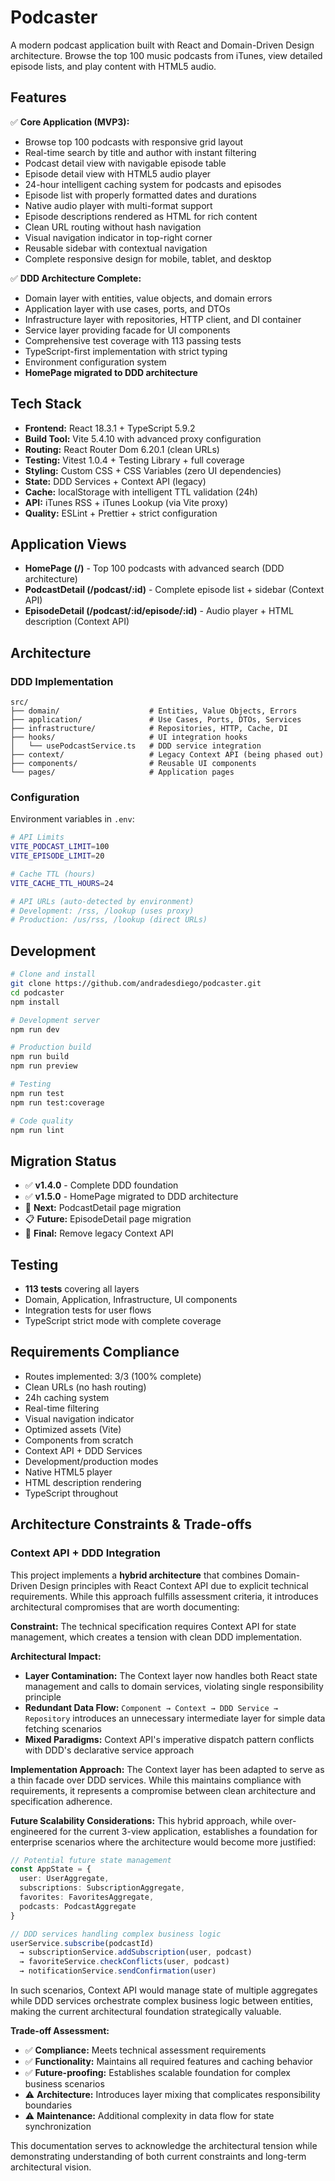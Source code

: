 # Podcaster

A modern podcast application built with React and Domain-Driven Design architecture. Browse the top 100 music podcasts from iTunes, view detailed episode lists, and play content with HTML5 audio.

## Features

✅ **Core Application (MVP3):**

- Browse top 100 podcasts with responsive grid layout
- Real-time search by title and author with instant filtering
- Podcast detail view with navigable episode table
- Episode detail view with HTML5 audio player
- 24-hour intelligent caching system for podcasts and episodes
- Episode list with properly formatted dates and durations
- Native audio player with multi-format support
- Episode descriptions rendered as HTML for rich content
- Clean URL routing without hash navigation
- Visual navigation indicator in top-right corner
- Reusable sidebar with contextual navigation
- Complete responsive design for mobile, tablet, and desktop

✅ **DDD Architecture Complete:**

- Domain layer with entities, value objects, and domain errors
- Application layer with use cases, ports, and DTOs
- Infrastructure layer with repositories, HTTP client, and DI container
- Service layer providing facade for UI components
- Comprehensive test coverage with 113 passing tests
- TypeScript-first implementation with strict typing
- Environment configuration system
- **HomePage migrated to DDD architecture**

## Tech Stack

- **Frontend:** React 18.3.1 + TypeScript 5.9.2
- **Build Tool:** Vite 5.4.10 with advanced proxy configuration
- **Routing:** React Router Dom 6.20.1 (clean URLs)
- **Testing:** Vitest 1.0.4 + Testing Library + full coverage
- **Styling:** Custom CSS + CSS Variables (zero UI dependencies)
- **State:** DDD Services + Context API (legacy)
- **Cache:** localStorage with intelligent TTL validation (24h)
- **API:** iTunes RSS + iTunes Lookup (via Vite proxy)
- **Quality:** ESLint + Prettier + strict configuration

## Application Views

- **HomePage (/)** - Top 100 podcasts with advanced search (DDD architecture)
- **PodcastDetail (/podcast/:id)** - Complete episode list + sidebar (Context API)
- **EpisodeDetail (/podcast/:id/episode/:id)** - Audio player + HTML description (Context API)

## Architecture

### DDD Implementation

```
src/
├── domain/                    # Entities, Value Objects, Errors
├── application/               # Use Cases, Ports, DTOs, Services
├── infrastructure/            # Repositories, HTTP, Cache, DI
├── hooks/                     # UI integration hooks
│   └── usePodcastService.ts   # DDD service integration
├── context/                   # Legacy Context API (being phased out)
├── components/                # Reusable UI components
└── pages/                     # Application pages
```

### Configuration

Environment variables in `.env`:

```bash
# API Limits
VITE_PODCAST_LIMIT=100
VITE_EPISODE_LIMIT=20

# Cache TTL (hours)
VITE_CACHE_TTL_HOURS=24

# API URLs (auto-detected by environment)
# Development: /rss, /lookup (uses proxy)
# Production: /us/rss, /lookup (direct URLs)
```

## Development

```bash
# Clone and install
git clone https://github.com/andradesdiego/podcaster.git
cd podcaster
npm install

# Development server
npm run dev

# Production build
npm run build
npm run preview

# Testing
npm run test
npm run test:coverage

# Code quality
npm run lint
```

## Migration Status

- ✅ **v1.4.0** - Complete DDD foundation
- ✅ **v1.5.0** - HomePage migrated to DDD architecture
- 🚧 **Next:** PodcastDetail page migration
- 📋 **Future:** EpisodeDetail page migration
- 🧹 **Final:** Remove legacy Context API

## Testing

- **113 tests** covering all layers
- Domain, Application, Infrastructure, UI components
- Integration tests for user flows
- TypeScript strict mode with complete coverage

## Requirements Compliance

- Routes implemented: 3/3 (100% complete)
- Clean URLs (no hash routing)
- 24h caching system
- Real-time filtering
- Visual navigation indicator
- Optimized assets (Vite)
- Components from scratch
- Context API + DDD Services
- Development/production modes
- Native HTML5 player
- HTML description rendering
- TypeScript throughout

## Architecture Constraints & Trade-offs

### Context API + DDD Integration

This project implements a **hybrid architecture** that combines Domain-Driven Design principles with React Context API due to explicit technical requirements. While this approach fulfills assessment criteria, it introduces architectural compromises that are worth documenting:

**Constraint:** The technical specification requires Context API for state management, which creates a tension with clean DDD implementation.

**Architectural Impact:**

- **Layer Contamination:** The Context layer now handles both React state management and calls to domain services, violating single responsibility principle
- **Redundant Data Flow:** `Component → Context → DDD Service → Repository` introduces an unnecessary intermediate layer for simple data fetching scenarios
- **Mixed Paradigms:** Context API's imperative dispatch pattern conflicts with DDD's declarative service approach

**Implementation Approach:**
The Context layer has been adapted to serve as a thin facade over DDD services. While this maintains compliance with requirements, it represents a compromise between clean architecture and specification adherence.

**Future Scalability Considerations:**
This hybrid approach, while over-engineered for the current 3-view application, establishes a foundation for enterprise scenarios where the architecture would become more justified:

```typescript
// Potential future state management
const AppState = {
  user: UserAggregate,
  subscriptions: SubscriptionAggregate,
  favorites: FavoritesAggregate,
  podcasts: PodcastAggregate
}

// DDD services handling complex business logic
userService.subscribe(podcastId)
  → subscriptionService.addSubscription(user, podcast)
  → favoriteService.checkConflicts(user, podcast)
  → notificationService.sendConfirmation(user)
```

In such scenarios, Context API would manage state of multiple aggregates while DDD services orchestrate complex business logic between entities, making the current architectural foundation strategically valuable.

**Trade-off Assessment:**

- ✅ **Compliance:** Meets technical assessment requirements
- ✅ **Functionality:** Maintains all required features and caching behavior
- ✅ **Future-proofing:** Establishes scalable foundation for complex business scenarios
- ⚠️ **Architecture:** Introduces layer mixing that complicates responsibility boundaries
- ⚠️ **Maintenance:** Additional complexity in data flow for state synchronization

This documentation serves to acknowledge the architectural tension while demonstrating understanding of both current constraints and long-term architectural vision.

